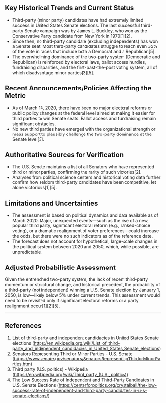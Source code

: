 ## Key Historical Trends and Current Status

- Third-party (minor party) candidates have had extremely limited success in United States Senate elections. The last successful third-party Senate campaign was by James L. Buckley, who won as the Conservative Party candidate from New York in 1970[1][2].
- Since then, no third-party candidate (excluding independents) has won a Senate seat. Most third-party candidates struggle to reach even 35% of the vote in races that include both a Democrat and a Republican[5].
- The overwhelming dominance of the two-party system (Democratic and Republican) is reinforced by electoral laws, ballot access hurdles, fundraising disparities, and the first-past-the-post voting system, all of which disadvantage minor parties[3][5].

## Recent Announcements/Policies Affecting the Metric

- As of March 14, 2020, there have been no major electoral reforms or public policy changes at the federal level aimed at making it easier for third parties to win Senate seats. Ballot access and fundraising remain significant obstacles.
- No new third parties have emerged with the organizational strength or mass support to plausibly challenge the two-party dominance at the Senate level[3].

## Authoritative Sources for Verification

- The U.S. Senate maintains a list of all Senators who have represented third or minor parties, confirming the rarity of such victories[2].
- Analyses from political science centers and historical voting data further confirm how seldom third-party candidates have been competitive, let alone victorious[1][5].

## Limitations and Uncertainties

- The assessment is based on political dynamics and data available as of March 2020. Major, unexpected events—such as the rise of a new, popular third party, significant electoral reform (e.g., ranked-choice voting), or a dramatic realignment of voter preferences—could increase the odds, but there were no such indicators as of the reference date.
- The forecast does not account for hypothetical, large-scale changes in the political system between 2020 and 2050, which, while possible, are unpredictable.

## Adjusted Probabilistic Assessment

Given the entrenched two-party system, the lack of recent third-party momentum or structural change, and historical precedent, the probability of a third-party (not independent) winning a U.S. Senate election by January 1, 2050, is low—likely below 5% under current trends. This assessment would need to be revisited only if significant electoral reforms or a party realignment occur[1][2][5].

---

## References

1. List of third-party and independent candidacies in United States Senate elections (https://en.wikipedia.org/wiki/List_of_third-party_and_independent_candidacies_in_United_States_Senate_elections)
2. Senators Representing Third or Minor Parties - U.S. Senate (https://www.senate.gov/senators/SenatorsRepresentingThirdorMinorParties.htm)
3. Third party (U.S. politics) - Wikipedia (https://en.wikipedia.org/wiki/Third_party_(U.S._politics))
5. The Low Success Rate of Independent and Third-Party Candidates in U.S. Senate Elections (https://centerforpolitics.org/crystalball/the-low-success-rate-of-independent-and-third-party-candidates-in-u-s-senate-elections/)